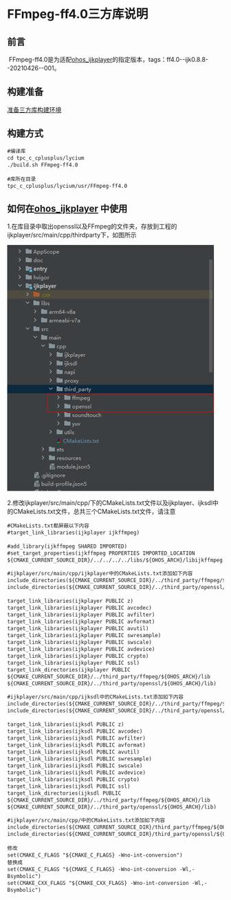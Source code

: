 # FFmpeg-ff4.0三方库说明

## 前言

​	FFmpeg-ff4.0是为适配[ohos_ijkplayer](https://gitee.com/openharmony-sig/ohos_ijkplayer)的指定版本，tags：ff4.0--ijk0.8.8--20210426--001。



## 构建准备

[准备三方库构建环境](../../lycium/README.md#1编译环境准备)



## 构建方式

```
#编译库
cd tpc_c_cplusplus/lycium
./build.sh FFmpeg-ff4.0

#库所在目录
tpc_c_cplusplus/lycium/usr/FFmpeg-ff4.0
```



## 如何在[ohos_ijkplayer](https://gitee.com/openharmony-sig/ohos_ijkplayer) 中使用

1.在库目录中取出openssl以及FFmpeg的文件夹，存放到工程的ijkplayer/src/main/cpp/thirdparty下，如图所示

![img](./pic/dir.png)

2.修改ijkplayer/src/main/cpp/下的CMakeLists.txt文件以及ijkplayer、ijksdl中的CMakeLists.txt文件，总共三个CMakeLists.txt文件，请注意

```
#CMakeLists.txt都屏蔽以下内容
#target_link_libraries(ijkplayer ijkffmpeg)

#add_library(ijkffmpeg SHARED IMPORTED)
#set_target_properties(ijkffmpeg PROPERTIES IMPORTED_LOCATION ${CMAKE_CURRENT_SOURCE_DIR}/../../../../libs/${OHOS_ARCH}/libijkffmpeg.z.so)
```

```
#ijkplayer/src/main/cpp/ijkplayer中的CMakeLists.txt添加如下内容
include_directories(${CMAKE_CURRENT_SOURCE_DIR}/../third_party/ffmpeg/${OHOS_ARCH}/include)
include_directories(${CMAKE_CURRENT_SOURCE_DIR}/../third_party/openssl/${OHOS_ARCH}/include)

target_link_libraries(ijkplayer PUBLIC z)
target_link_libraries(ijkplayer PUBLIC avcodec)
target_link_libraries(ijkplayer PUBLIC avfilter)
target_link_libraries(ijkplayer PUBLIC avformat)
target_link_libraries(ijkplayer PUBLIC avutil)
target_link_libraries(ijkplayer PUBLIC swresample)
target_link_libraries(ijkplayer PUBLIC swscale)
target_link_libraries(ijkplayer PUBLIC avdevice)
target_link_libraries(ijkplayer PUBLIC crypto)
target_link_libraries(ijkplayer PUBLIC ssl)
target_link_directories(ijkplayer PUBLIC ${CMAKE_CURRENT_SOURCE_DIR}/../third_party/ffmpeg/${OHOS_ARCH}/lib ${CMAKE_CURRENT_SOURCE_DIR}/../third_party/openssl/${OHOS_ARCH}/lib)
```

```
#ijkplayer/src/main/cpp/ijksdl中的CMakeLists.txt添加如下内容
include_directories(${CMAKE_CURRENT_SOURCE_DIR}/../third_party/ffmpeg/${OHOS_ARCH}/include)
include_directories(${CMAKE_CURRENT_SOURCE_DIR}/../third_party/openssl/${OHOS_ARCH}/include)

target_link_libraries(ijksdl PUBLIC z)
target_link_libraries(ijksdl PUBLIC avcodec)
target_link_libraries(ijksdl PUBLIC avfilter)
target_link_libraries(ijksdl PUBLIC avformat)
target_link_libraries(ijksdl PUBLIC avutil)
target_link_libraries(ijksdl PUBLIC swresample)
target_link_libraries(ijksdl PUBLIC swscale)
target_link_libraries(ijksdl PUBLIC avdevice)
target_link_libraries(ijksdl PUBLIC crypto)
target_link_libraries(ijksdl PUBLIC ssl)
target_link_directories(ijksdl PUBLIC ${CMAKE_CURRENT_SOURCE_DIR}/../third_party/ffmpeg/${OHOS_ARCH}/lib ${CMAKE_CURRENT_SOURCE_DIR}/../third_party/openssl/${OHOS_ARCH}/lib)
```

```
#ijkplayer/src/main/cpp/中的CMakeLists.txt添加如下内容
include_directories(${CMAKE_CURRENT_SOURCE_DIR}/third_party/ffmpeg/${OHOS_ARCH}/include)
include_directories(${CMAKE_CURRENT_SOURCE_DIR}/third_party/openssl/${OHOS_ARCH}/include)

修改
set(CMAKE_C_FLAGS "${CMAKE_C_FLAGS} -Wno-int-conversion")
替换成
set(CMAKE_C_FLAGS "${CMAKE_C_FLAGS} -Wno-int-conversion -Wl,-Bsymbolic")
set(CMAKE_CXX_FLAGS "${CMAKE_CXX_FLAGS} -Wno-int-conversion -Wl,-Bsymbolic")
```

